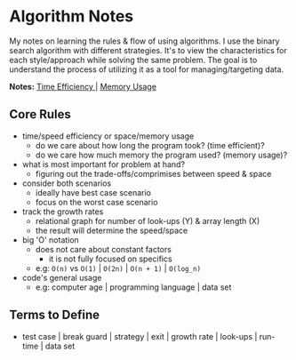 # Algorithm Notes

My notes on learning the rules & flow of using algorithms. I use the binary search algorithm with different strategies. It's to view the characteristics for each style/approach while solving the same problem. The goal is to understand the process of utilizing it as a tool for managing/targeting data.

**Notes:**
[Time Efficiency ](./notes/time-efficiency-notes.md) | 
[Memory Usage](./notes/memory-usage-notes.md)

## Core Rules
- time/speed efficiency or space/memory usage
    - do we care about how long the program took? (time efficient)?
    - do we care how much memory the program used? (memory usage)?
- what is most important for problem at hand?
    - figuring out the trade-offs/comprimises between speed & space
- consider both scenarios
    - ideally have best case scenario 
    - focus on the worst case scenario
- track the growth rates
    - relational graph for number of look-ups (Y) & array length (X)
    - the result will determine the speed/space
- big 'O' notation
    - does not care about constant factors
        - it is not fully focused on specifics
    - e.g: `O(n)` vs `O(1)` | `O(2n)` | `O(n + 1)` | `O(log_n)`
- code's general usage
    - e.g: computer age | programming language | data set

## Terms to Define
- test case | break guard | strategy | exit | growth rate | look-ups | run-time | data set

<!-- 

e.g: "focus on time"
index: 0,1,2,3,4,5,6
arr: [ a,d,e,h,m,p,x ]

'n': 0,1,2, ..., n
O(n): [ a,d,e, ..., x ]

-->